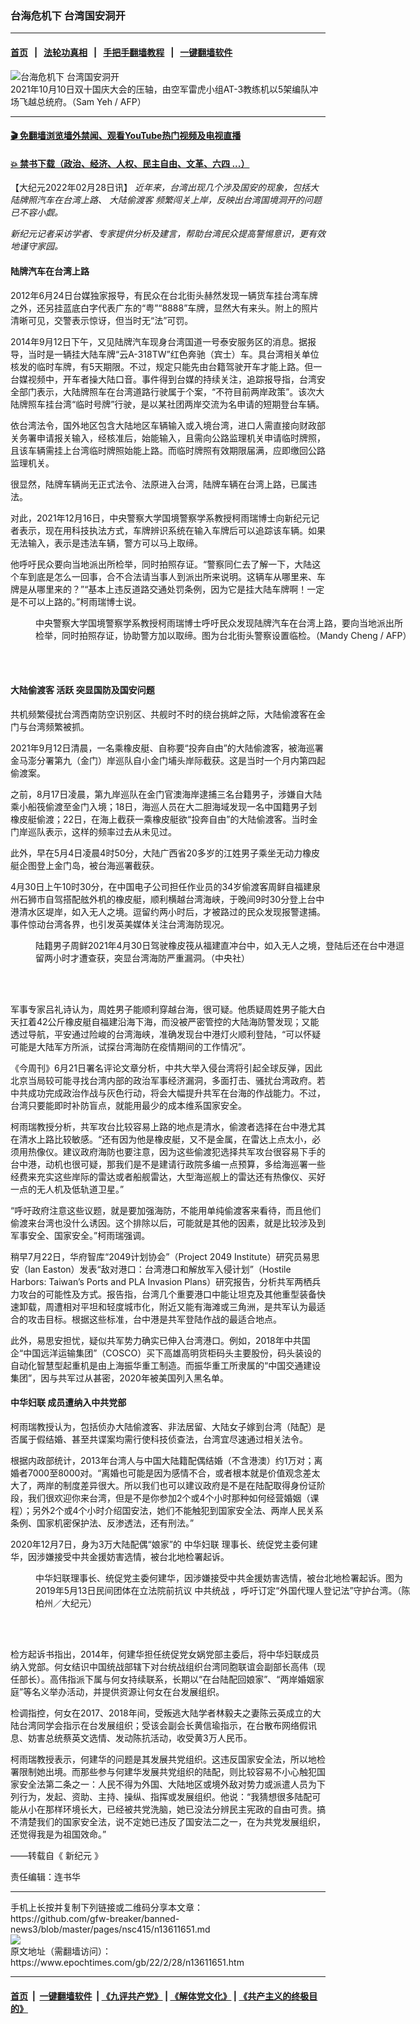 ### 台海危机下 台湾国安洞开
------------------------

#### [首页](https://github.com/gfw-breaker/banned-news3/blob/master/README.md) &nbsp;&nbsp;|&nbsp;&nbsp; [法轮功真相](https://github.com/begood0513/basic/blob/master/README.md)  &nbsp;&nbsp;|&nbsp;&nbsp; [手把手翻墙教程](https://github.com/gfw-breaker/guides/wiki)  &nbsp;&nbsp;|&nbsp;&nbsp; [一键翻墙软件](https://github.com/gfw-breaker/nogfw/blob/master/README.md)  



<div><img alt="台海危机下 台湾国安洞开" class="attachment-djy_600_400 size-djy_600_400 wp-post-image" src="https://i.epochtimes.com/assets/uploads/2022/02/id13611679-000_9PF4GR-600x400.jpg"/>
<div class="caption">
 2021年10月10日双十国庆大会的压轴，由空军雷虎小组AT-3教练机以5架编队冲场飞越总统府。（Sam Yeh / AFP）
</div></div><hr/>

#### [ 🎬  免翻墙浏览墙外禁闻、观看YouTube热门视频及电视直播](https://github.com/gfw-breaker/HelloWorld)

#### [ 💥  禁书下载（政治、经济、人权、民主自由、文革、六四 ...）](https://github.com/gfw-breaker/books/blob/master/README.md)

<div><p>
 【大纪元2022年02月28日讯】
 <em>
  近年来，台湾出现几个涉及国安的现象，包括大陆牌照汽车在台湾上路、
  <ok href="https://www.epochtimes.com/gb/tag/%E5%A4%A7%E9%99%86%E5%81%B7%E6%B8%A1%E5%AE%A2.html">
   大陆偷渡客
  </ok>
  频繁闯关上岸，反映出台湾国境洞开的问题已不容小觑。
 </em>
</p>
<p>
 <em>
  新纪元记者采访学者、专家提供分析及建言，帮助台湾民众提高警惕意识，更有效地谨守家园。
 </em>
</p>
<h4>
 陆牌汽车在台湾上路
</h4>
<p>
 2012年6月24日台媒独家报导，有民众在台北街头赫然发现一辆货车挂台湾车牌之外，还另挂蓝底白字代表广东的“粤”“8888”车牌，显然大有来头。附上的照片清晰可见，交警表示惊讶，但当时无“法”可罚。
</p>
<p>
 2014年9月12日下午，又见陆牌汽车现身台湾国道一号泰安服务区的消息。据报导，当时是一辆挂大陆车牌“云A-318TW”红色奔驰（宾士）车。具台湾相关单位核发的临时车牌，有5天期限。不过，规定只能先由台籍驾驶开车才能上路。但一台媒视频中，开车者操大陆口音。事件得到台媒的持续关注，追踪报导指，台湾安全部门表示，大陆牌照车在台湾道路行驶属于个案，“不符目前两岸政策”。该次大陆牌照车挂台湾“临时号牌”行驶，是以某社团两岸交流为名申请的短期登台车辆。
</p>
<p>
 依台湾法令，国外地区包含大陆地区车辆输入或入境台湾，进口人需直接向财政部关务署申请报关输入，经核准后，始能输入，且需向公路监理机关申请临时牌照，且该车辆需挂上台湾临时牌照始能上路。而临时牌照有效期限届满，应即缴回公路监理机关。
</p>
<p>
 很显然，陆牌车辆尚无正式法令、法原进入台湾，陆牌车辆在台湾上路，已属违法。
</p>
<p>
 对此，2021年12月16日，中央警察大学国境警察学系教授柯雨瑞博士向新纪元记者表示，现在用科技执法方式，车牌辨识系统在输入车牌后可以追踪该车辆。如果无法输入，表示是违法车辆，警方可以马上取缔。
</p>
<p>
 他呼吁民众要向当地派出所检举，同时拍照存证。“警察同仁去了解一下，大陆这个车到底是怎么一回事，合不合法请当事人到派出所来说明。这辆车从哪里来、车牌是从哪里来的？”“基本上违反道路交通处罚条例，因为它是挂大陆车牌啊！一定是不可以上路的。”柯雨瑞博士说。
</p>
<figure aria-describedby="caption-attachment-13611680" class="wp-caption aligncenter" id="attachment_13611680" style="width: 600px">
 <ok href="https://i.epochtimes.com/assets/uploads/2022/02/id13611680-000_Hkg6962965-e1646059146482.jpg" target="_blank">
  <img alt="" class="size-large wp-image-13611680" src="https://i.epochtimes.com/assets/uploads/2022/02/id13611680-000_Hkg6962965-600x398.jpg"/>
 </ok>
 <br/><figcaption class="wp-caption-text" id="caption-attachment-13611680">
  中央警察大学国境警察学系教授柯雨瑞博士呼吁民众发现陆牌汽车在台湾上路，要向当地派出所检举，同时拍照存证，协助警方加以取缔。图为台北街头警察设置临检。（Mandy Cheng / AFP）
 </figcaption><br/>
</figure><br/>
<h4>
 <ok href="https://www.epochtimes.com/gb/tag/%E5%A4%A7%E9%99%86%E5%81%B7%E6%B8%A1%E5%AE%A2.html">
  大陆偷渡客
 </ok>
 活跃 突显国防及国安问题
</h4>
<p>
 共机频繁侵扰台湾西南防空识别区、共舰时不时的绕台挑衅之际，大陆偷渡客在金门与台湾频繁被抓。
</p>
<p>
 2021年9月12日清晨，一名乘橡皮艇、自称要“投奔自由”的大陆偷渡客，被海巡署金马澎分署第九（金门）岸巡队自小金门埔头岸际截获。这是当时一个月内第四起偷渡案。
</p>
<p>
 之前，8月17日凌晨，第九岸巡队在金门官澳海岸逮捕三名台籍男子，涉嫌自大陆乘小船筏偷渡至金门入境；18日，海巡人员在大二胆海域发现一名中国籍男子划橡皮艇偷渡；22日，在海上截获一乘橡皮艇欲“投奔自由”的大陆偷渡客。当时金门岸巡队表示，这样的频率过去从未见过。
</p>
<p>
 此外，早在5月4日凌晨4时50分，大陆广西省20多岁的江姓男子乘坐无动力橡皮艇企图登上金门岛，被台海巡署截获。
</p>
<p>
 4月30日上午10时30分，在中国电子公司担任作业员的34岁偷渡客周鲜自福建泉州石狮市自驾搭配舷外机的橡皮艇，顺利横越台湾海峡，于晚间9时30分登上台中港清水区堤岸，如入无人之境。逗留约两小时后，才被路过的民众发现报警逮捕。事件惊动台湾各界，也引发英美媒体关注台湾海防现况。
</p>
<figure aria-describedby="caption-attachment-13611681" class="wp-caption aligncenter" id="attachment_13611681" style="width: 600px">
 <ok href="https://i.epochtimes.com/assets/uploads/2022/02/id13611681-465907309231476736403927-e1646059402385.jpeg" target="_blank">
  <img alt="" class="size-large wp-image-13611681" src="https://i.epochtimes.com/assets/uploads/2022/02/id13611681-465907309231476736403927-600x450.jpeg"/>
 </ok>
 <br/><figcaption class="wp-caption-text" id="caption-attachment-13611681">
  陆籍男子周鲜2021年4月30日驾驶橡皮筏从福建直冲台中，如入无人之境，登陆后还在台中港逗留两小时才遭查获，突显台湾海防严重漏洞。（中央社）
 </figcaption><br/>
</figure><br/>
<p>
 军事专家吕礼诗认为，周姓男子能顺利穿越台海，很可疑。他质疑周姓男子能大白天扛着42公斤橡皮艇自福建沿海下海，而没被严密管控的大陆海防警发现；又能透过导航，平安通过险峻的台湾海峡，准确发现台中港灯火顺利登陆，“可以怀疑可能是大陆军方所派，试探台湾海防在疫情期间的工作情况”。
</p>
<p>
 《今周刊》6月21日署名评论文章分析，中共大举入侵台湾将引起全球反弹，因此北京当局较可能寻找台湾内部的政治军事经济漏洞，多面打击、骚扰台湾政府。若中共成功完成政治作战与灰色行动，将会大幅提升共军在台海的作战能力。不过，台湾只要能即时补防盲点，就能用最少的成本维系国家安全。
</p>
<p>
 柯雨瑞教授分析，共军攻台比较容易上路的地点是清水，偷渡者选择在台中港尤其在清水上路比较敏感。“还有因为他是橡皮艇，又不是金属，在雷达上点太小，必须用热像仪。建议政府海防也要注意，因为这些偷渡犯选择共军攻台很容易下手的台中港，动机也很可疑，那我们是不是建请行政院多编一点预算，多给海巡署一些经费来充实这些岸际的雷达或者船舰雷达，大型海巡舰上的雷达还有热像仪、买好一点的无人机及低轨道卫星。”
</p>
<p>
 “呼吁政府注意这些议题，就是要加强海防，不能用单纯偷渡客来看待，而且他们偷渡来台湾也没什么诱因。这个排除以后，可能就是其他的因素，就是比较涉及到军事安全、国家安全。”柯雨瑞强调。
</p>
<p>
 稍早7月22日，华府智库“2049计划协会”（Project 2049 Institute）研究员易思安（Ian Easton）发表“敌对港口：台湾港口和解放军入侵计划”（Hostile Harbors: Taiwan’s Ports and PLA Invasion Plans）研究报告，分析共军两栖兵力攻台的可能性及方式。报告指，台湾几个重要港口中能让坦克及其他重型装备快速卸载，周遭相对平坦和轻度城市化，附近又能有海滩或三角洲，是共军认为最适合的攻击目标。根据这些标准，台中港是共军登陆作战的最适合地点。
</p>
<p>
 此外，易思安担忧，疑似共军势力确实已伸入台湾港口。例如，2018年中共国企“中国远洋运输集团”（COSCO）买下高雄高明货柜码头主要股份，码头装设的自动化智慧型起重机是由上海振华重工制造。而振华重工所隶属的“中国交通建设集团”，因与共军过从甚密，2020年被美国列入黑名单。
</p>
<h4>
 <ok href="https://www.epochtimes.com/gb/tag/%E4%B8%AD%E5%8D%8E%E5%A6%87%E8%81%94.html">
  中华妇联
 </ok>
 成员遭纳入中共党部
</h4>
<p>
 柯雨瑞教授认为，包括侦办大陆偷渡客、非法居留、大陆女子嫁到台湾（陆配）是否属于假结婚、甚至共谍案均需行使科技侦查法，台湾宜尽速通过相关法令。
</p>
<p>
 根据内政部统计，2013年台湾人与中国大陆籍配偶结婚（不含港澳）约1万对；离婚者7000至8000对。“离婚也可能是因为感情不合，或者根本就是价值观念差太大了，两岸的制度差异很大。所以我们也可以建议政府是不是在陆配取得身份证阶段，我们很欢迎你来台湾，但是不是你参加2个或4个小时那种如何经营婚姻（课程）；另外2个或4个小时介绍国安法，她们不能触犯到国家安全法、两岸人民关系条例、国家机密保护法、反渗透法，还有刑法。”
</p>
<p>
 2020年12月7日，身为3万大陆配偶“娘家”的
 <ok href="https://www.epochtimes.com/gb/tag/%E4%B8%AD%E5%8D%8E%E5%A6%87%E8%81%94.html">
  中华妇联
 </ok>
 理事长、统促党主委何建华，因涉嫌接受中共金援妨害选情，被台北地检署起诉。
</p>
<figure aria-describedby="caption-attachment-13611682" class="wp-caption aligncenter" id="attachment_13611682" style="width: 600px">
 <ok href="https://i.epochtimes.com/assets/uploads/2022/02/id13611682-f8123c45486839e7d738cbda325c97f2-e1646059438243.jpg" target="_blank">
  <img alt="" class="size-large wp-image-13611682" src="https://i.epochtimes.com/assets/uploads/2022/02/id13611682-f8123c45486839e7d738cbda325c97f2-600x400.jpg"/>
 </ok>
 <br/><figcaption class="wp-caption-text" id="caption-attachment-13611682">
  中华妇联理事长、统促党主委何建华，因涉嫌接受中共金援妨害选情，被台北地检署起诉。图为2019年5月13日民间团体在立法院前抗议
  <ok href="https://www.epochtimes.com/gb/tag/%E4%B8%AD%E5%85%B1%E7%BB%9F%E6%88%98.html">
   中共统战
  </ok>
  ，呼吁订定“外国代理人登记法”守护台湾。（陈柏州／大纪元）
 </figcaption><br/>
</figure><br/>
<p>
 检方起诉书指出，2014年，何建华担任统促党女娲党部主委后，将中华妇联成员纳入党部。何女结识中国统战部辖下对台统战组织台湾同胞联谊会副部长高伟（现任部长）。高伟指派下属与何女持续联系，长期以“在台陆配回娘家”、“两岸婚姻家庭”等名义举办活动，并提供资源让何女在台发展组织。
</p>
<p>
 检调指控，何女在2017、2018年间，受叛逃大陆学者林毅夫之妻陈云英成立的大陆台湾同学会指示在台发展组织；受该会副会长黄信瑜指示，在台散布网络假讯息、妨害总统蔡英文选情、发动陈抗活动，收受黄3万人民币。
</p>
<p>
 柯雨瑞教授表示，何建华的问题是其发展共党组织。这违反国家安全法，所以地检署限制她出境。而那些参与何建华发展共党组织的陆配，则比较容易不小心触犯国家安全法第二条之一：人民不得为外国、大陆地区或境外敌对势力或派遣人员为下列行为，发起、资助、主持、操纵、指挥或发展组织。他说：“我猜想很多陆配可能从小在那样环境长大，已经被共党洗脑，她已没法分辨民主宪政的自由可贵。搞不清楚我们的国家安全法，说不定她已违反了国安法二之一，在为共党发展组织，还觉得我是为祖国效命。”
</p>
<p>
 ——转载自《
 <ok href="https://www.epochweekly.com/">
  新纪元
 </ok>
 》
</p>
<p>
 责任编辑：连书华
</p>
</div>
<hr/>
手机上长按并复制下列链接或二维码分享本文章：<br/>
https://github.com/gfw-breaker/banned-news3/blob/master/pages/nsc415/n13611651.md <br/>
<a href='https://github.com/gfw-breaker/banned-news3/blob/master/pages/nsc415/n13611651.md'><img src='https://github.com/gfw-breaker/banned-news3/blob/master/pages/nsc415/n13611651.md.png'/></a> <br/>
原文地址（需翻墙访问）：https://www.epochtimes.com/gb/22/2/28/n13611651.htm


------------------------
#### [首页](https://github.com/gfw-breaker/banned-news3/blob/master/README.md) &nbsp;|&nbsp; [一键翻墙软件](https://github.com/gfw-breaker/nogfw/blob/master/README.md) &nbsp;| [《九评共产党》](https://github.com/gfw-breaker/9ping.md/blob/master/README.md#九评之一评共产党是什么) | [《解体党文化》](https://github.com/gfw-breaker/jtdwh.md/blob/master/README.md) | [《共产主义的终极目的》](https://github.com/gfw-breaker/gczydzjmd.md/blob/master/README.md)


<img src='http://gfw-breaker.win/banned-news3/pages/nsc415/n13611651.md' width='0px' height='0px'/>